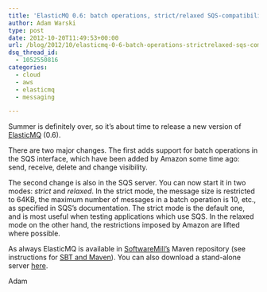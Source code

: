 ```yaml
---
title: 'ElasticMQ 0.6: batch operations, strict/relaxed SQS-compatibility mode'
author: Adam Warski
type: post
date: 2012-10-20T11:49:53+00:00
url: /blog/2012/10/elasticmq-0-6-batch-operations-strictrelaxed-sqs-compatibility-mode/
dsq_thread_id:
  - 1052550816
categories:
  - cloud
  - aws
  - elasticmq
  - messaging

---
```

Summer is definitely over, so it&#8217;s about time to release a new version of [ElasticMQ][1] (0.6).

There are two major changes. The first adds support for batch operations in the SQS interface, which have been added by Amazon some time ago: send, receive, delete and change visibility.

The second change is also in the SQS server. You can now start it in two modes: _strict_ and _relaxed_. In the strict mode, the message size is restricted to 64KB, the maximum number of messages in a batch operation is 10, etc., as specified in SQS&#8217;s documentation. The strict mode is the default one, and is most useful when testing applications which use SQS. In the relaxed mode on the other hand, the restrictions imposed by Amazon are lifted where possible. 

As always ElasticMQ is available in [SoftwareMill&#8217;s][2] Maven repository (see instructions for [SBT and Maven][3]). You can also download a stand-alone server [here][4].

Adam

 [1]: http://www.elasticmq.org
 [2]: http://www.softwaremill.com
 [3]: https://github.com/adamw/elasticmq#elasticmq-dependencies-in-sbt
 [4]: https://github.com/adamw/elasticmq/downloads
